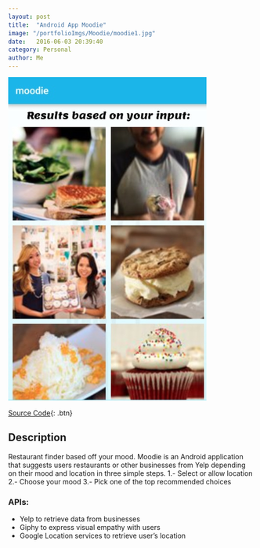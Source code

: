 ```yaml
---
layout: post
title:  "Android App Moodie"
image: "/portfolioImgs/Moodie/moodie1.jpg"
date:   2016-06-03 20:39:40
category: Personal
author: Me
---
```


![Project in action](/portfolioImgs/Moodie/moodie2.jpg)

[Source Code](https://github.com/dzdao/moodie){: .btn}


## Description
Restaurant finder based off your mood. Moodie is an Android application that suggests users restaurants or other businesses from Yelp depending on their mood and location in three simple steps.
1.- Select or allow location
2.- Choose your mood 
3.- Pick one of the top recommended choices 


### APIs:
- Yelp  to retrieve data from businesses
- Giphy to express visual empathy with users
- Google Location services to retrieve user’s location
